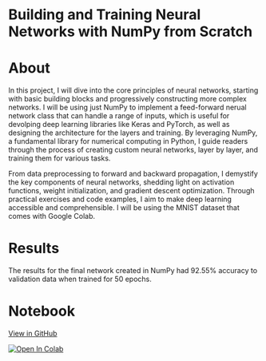 # Building and Training Neural Networks with NumPy from Scratch

# About

In this project, I will dive into the core principles of neural networks, starting with basic building blocks and progressively constructing more complex networks. I will be using just NumPy to implement a feed-forward nerual network class that can handle a range of inputs, which is useful for devolping deep learning libraries like Keras and PyTorch, as well as designing the architecture for the layers and training. By leveraging NumPy, a fundamental library for numerical computing in Python, I guide readers through the process of creating custom neural networks, layer by layer, and training them for various tasks.

From data preprocessing to forward and backward propagation, I demystify the key components of neural networks, shedding light on activation functions, weight initialization, and gradient descent optimization. Through practical exercises and code examples, I aim to make deep learning accessible and comprehensible. I will be using the MNIST dataset that comes with Google Colab.

# Results

The results for the final network created in NumPy had 92.55% accuracy to validation data when trained for 50 epochs.

# Notebook

[View in GitHub](https://github.com/danplotkin/neural_network_numpy/blob/main/NeuralNetworkNumPy.ipynb)

[![Open In Colab](https://colab.research.google.com/assets/colab-badge.svg)](https://colab.research.google.com/github/danplotkin/neural_network_numpy/blob/main/NeuralNetworkNumPy.ipynb)
